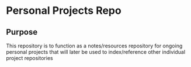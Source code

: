 # Personal Projects Repo

## Purpose

This repository is to function as a notes/resources repository for ongoing personal projects that will later be used to index/reference other individual project repositories
